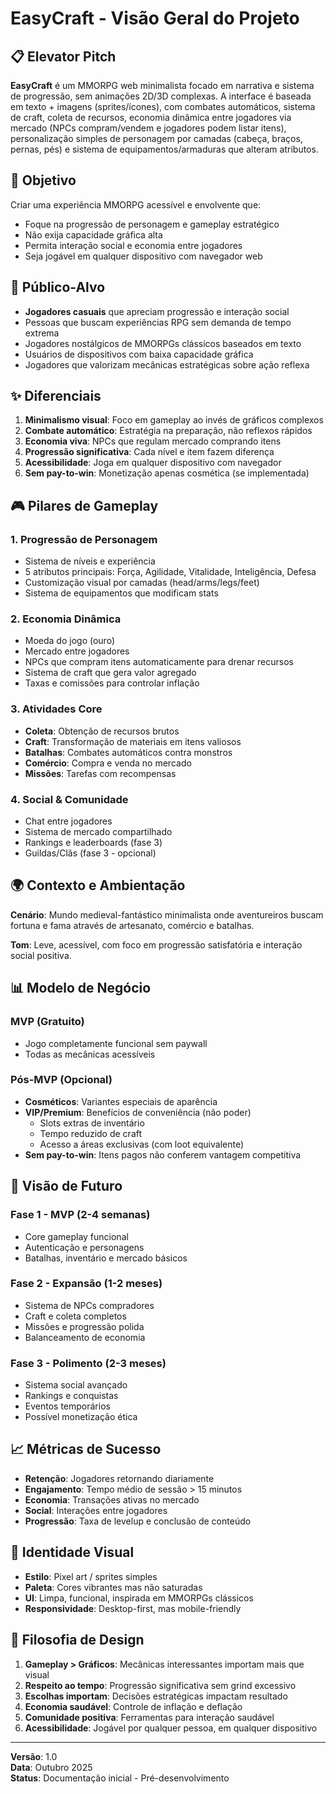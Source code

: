 # EasyCraft - Visão Geral do Projeto

## 📋 Elevator Pitch

**EasyCraft** é um MMORPG web minimalista focado em narrativa e sistema de progressão, sem animações 2D/3D complexas. A interface é baseada em texto + imagens (sprites/ícones), com combates automáticos, sistema de craft, coleta de recursos, economia dinâmica entre jogadores via mercado (NPCs compram/vendem e jogadores podem listar itens), personalização simples de personagem por camadas (cabeça, braços, pernas, pés) e sistema de equipamentos/armaduras que alteram atributos.

## 🎯 Objetivo

Criar uma experiência MMORPG acessível e envolvente que:
- Foque na progressão de personagem e gameplay estratégico
- Não exija capacidade gráfica alta
- Permita interação social e economia entre jogadores
- Seja jogável em qualquer dispositivo com navegador web

## 👥 Público-Alvo

- **Jogadores casuais** que apreciam progressão e interação social
- Pessoas que buscam experiências RPG sem demanda de tempo extrema
- Jogadores nostálgicos de MMORPGs clássicos baseados em texto
- Usuários de dispositivos com baixa capacidade gráfica
- Jogadores que valorizam mecânicas estratégicas sobre ação reflexa

## ✨ Diferenciais

1. **Minimalismo visual**: Foco em gameplay ao invés de gráficos complexos
2. **Combate automático**: Estratégia na preparação, não reflexos rápidos
3. **Economia viva**: NPCs que regulam mercado comprando itens
4. **Progressão significativa**: Cada nível e item fazem diferença
5. **Acessibilidade**: Joga em qualquer dispositivo com navegador
6. **Sem pay-to-win**: Monetização apenas cosmética (se implementada)

## 🎮 Pilares de Gameplay

### 1. Progressão de Personagem
- Sistema de níveis e experiência
- 5 atributos principais: Força, Agilidade, Vitalidade, Inteligência, Defesa
- Customização visual por camadas (head/arms/legs/feet)
- Sistema de equipamentos que modificam stats

### 2. Economia Dinâmica
- Moeda do jogo (ouro)
- Mercado entre jogadores
- NPCs que compram itens automaticamente para drenar recursos
- Sistema de craft que gera valor agregado
- Taxas e comissões para controlar inflação

### 3. Atividades Core
- **Coleta**: Obtenção de recursos brutos
- **Craft**: Transformação de materiais em itens valiosos
- **Batalhas**: Combates automáticos contra monstros
- **Comércio**: Compra e venda no mercado
- **Missões**: Tarefas com recompensas

### 4. Social & Comunidade
- Chat entre jogadores
- Sistema de mercado compartilhado
- Rankings e leaderboards (fase 3)
- Guildas/Clãs (fase 3 - opcional)

## 🌍 Contexto e Ambientação

**Cenário**: Mundo medieval-fantástico minimalista onde aventureiros buscam fortuna e fama através de artesanato, comércio e batalhas.

**Tom**: Leve, acessível, com foco em progressão satisfatória e interação social positiva.

## 📊 Modelo de Negócio

### MVP (Gratuito)
- Jogo completamente funcional sem paywall
- Todas as mecânicas acessíveis

### Pós-MVP (Opcional)
- **Cosméticos**: Variantes especiais de aparência
- **VIP/Premium**: Benefícios de conveniência (não poder)
  - Slots extras de inventário
  - Tempo reduzido de craft
  - Acesso a áreas exclusivas (com loot equivalente)
- **Sem pay-to-win**: Itens pagos não conferem vantagem competitiva

## 🚀 Visão de Futuro

### Fase 1 - MVP (2-4 semanas)
- Core gameplay funcional
- Autenticação e personagens
- Batalhas, inventário e mercado básicos

### Fase 2 - Expansão (1-2 meses)
- Sistema de NPCs compradores
- Craft e coleta completos
- Missões e progressão polida
- Balanceamento de economia

### Fase 3 - Polimento (2-3 meses)
- Sistema social avançado
- Rankings e conquistas
- Eventos temporários
- Possível monetização ética

## 📈 Métricas de Sucesso

- **Retenção**: Jogadores retornando diariamente
- **Engajamento**: Tempo médio de sessão > 15 minutos
- **Economia**: Transações ativas no mercado
- **Social**: Interações entre jogadores
- **Progressão**: Taxa de levelup e conclusão de conteúdo

## 🎨 Identidade Visual

- **Estilo**: Pixel art / sprites simples
- **Paleta**: Cores vibrantes mas não saturadas
- **UI**: Limpa, funcional, inspirada em MMORPGs clássicos
- **Responsividade**: Desktop-first, mas mobile-friendly

## 🔧 Filosofia de Design

1. **Gameplay > Gráficos**: Mecânicas interessantes importam mais que visual
2. **Respeito ao tempo**: Progressão significativa sem grind excessivo
3. **Escolhas importam**: Decisões estratégicas impactam resultado
4. **Economia saudável**: Controle de inflação e deflação
5. **Comunidade positiva**: Ferramentas para interação saudável
6. **Acessibilidade**: Jogável por qualquer pessoa, em qualquer dispositivo

---

**Versão**: 1.0  
**Data**: Outubro 2025  
**Status**: Documentação inicial - Pré-desenvolvimento

